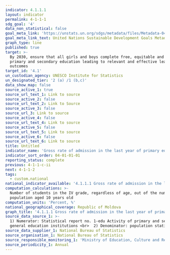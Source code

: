 ```yaml
---
indicator: 4.1.1.1
layout: indicator
permalink: 4-1-1-1
sdg_goal: '4'
data_non_statistical: false
goal_meta_link: 'https://unstats.un.org/sdgs/metadata/files/Metadata-04-01-01.pdf'
goal_meta_link_text: United Nations Sustainable Development Goals Metadata (PDF 4.0 MB)
graph_type: line
published: true
target: >-
  By 2030, ensure that all girls and boys complete free, equitable and quality
  primary and secondary education leading to relevant and effective learning
  outcomes
target_id: '4.1'
un_custodian_agency: UNESCO Institute for Statistics
un_designated_tier: '2 (a) /1 (b,c)'
data_show_map: false
source_active_1: true
source_url_text_1: Link to source
source_active_2: false
source_url_text_2: Link to Source
source_active_3: false
source_url_3: Link to source
source_active_4: false
source_url_text_4: Link to source
source_active_5: false
source_url_text_5: Link to source
source_active_6: false
source_url_text_6: Link to source
title: Untitled
indicator_name: 'Gross rate of admission in the last year of primary education, by sex'
indicator_sort_order: 04-01-01-01
reporting_status: complete
previous: 4-1-1-c-ii
next: 4-1-1-2
tags:
  - custom.national
national_indicator_available: '4.1.1.1 Gross rate of admission in the last year of primary education, by sex'
computation_calculations: >-
  Number of students in the IV grade, regardless of age, out of the number of
  population aged 10 years old
computation_units: 'Percent, %'
national_geographical_coverage: Republic of Moldova
graph_title: '4.1.1.1 Gross rate of admission in the last year of primary education, by sex'
source_data_source_1: >-
  1) Numerator: Statistical report no. 1-edu Activity of primary and secondary
  general education institutions <br>  2) Denominator: population statistics
source_data_supplier_1: National Bureau of Statistics
source_organisation_1: National Bureau of Statistics
source_responsible_monitoring_1: 'Ministry of Education, Culture and Research'
source_periodicity_1: Annual
---
```

